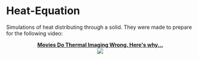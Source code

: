 # Heat-Equation
Simulations of heat distributing through a solid. They were made to prepare for the following video:

<p align="center">
    <a href="https://youtu.be/bBLCNzFaTJ0">
        <b>Movies Do Thermal Imaging Wrong. Here's why...</b></br>
        <img src="https://img.youtube.com/vi/bBLCNzFaTJ0/mqdefault.jpg">
    </a>
</p>

